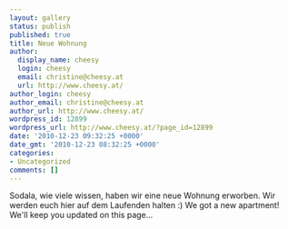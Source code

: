 ```yaml
---
layout: gallery
status: publish
published: true
title: Neue Wohnung
author:
  display_name: cheesy
  login: cheesy
  email: christine@cheesy.at
  url: http://www.cheesy.at/
author_login: cheesy
author_email: christine@cheesy.at
author_url: http://www.cheesy.at/
wordpress_id: 12899
wordpress_url: http://www.cheesy.at/?page_id=12899
date: '2010-12-23 09:32:25 +0000'
date_gmt: '2010-12-23 08:32:25 +0000'
categories:
- Uncategorized
comments: []
---
```

<!--:de-->Sodala, wie viele wissen, haben wir eine neue Wohnung erworben. Wir werden euch hier auf dem Laufenden halten :)
<!--:--><!--:en-->We got a new apartment! We'll keep you updated on this page...
<!--:-->

